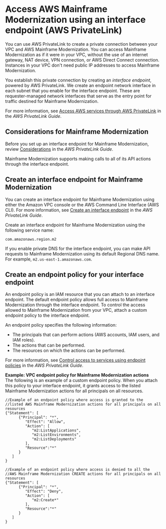 # Access AWS Mainframe Modernization using an interface endpoint \(AWS PrivateLink\)<a name="vpc-interface-endpoints"></a>

You can use AWS PrivateLink to create a private connection between your VPC and AWS Mainframe Modernization\. You can access Mainframe Modernization as if it were in your VPC, without the use of an internet gateway, NAT device, VPN connection, or AWS Direct Connect connection\. Instances in your VPC don't need public IP addresses to access Mainframe Modernization\.

You establish this private connection by creating an *interface endpoint*, powered by AWS PrivateLink\. We create an endpoint network interface in each subnet that you enable for the interface endpoint\. These are requester\-managed network interfaces that serve as the entry point for traffic destined for Mainframe Modernization\.

For more information, see [Access AWS services through AWS PrivateLink](https://docs.aws.amazon.com/vpc/latest/privatelink/privatelink-access-aws-services.html) in the *AWS PrivateLink Guide*\.

## Considerations for Mainframe Modernization<a name="vpc-endpoint-considerations"></a>

Before you set up an interface endpoint for Mainframe Modernization, review [Considerations](https://docs.aws.amazon.com/vpc/latest/privatelink/create-interface-endpoint.html#considerations-interface-endpoints) in the *AWS PrivateLink Guide*\.

Mainframe Modernization supports making calls to all of its API actions through the interface endpoint\.

## Create an interface endpoint for Mainframe Modernization<a name="vpc-endpoint-create"></a>

You can create an interface endpoint for Mainframe Modernization using either the Amazon VPC console or the AWS Command Line Interface \(AWS CLI\)\. For more information, see [Create an interface endpoint](https://docs.aws.amazon.com/vpc/latest/privatelink/create-interface-endpoint.html#create-interface-endpoint-aws) in the *AWS PrivateLink Guide*\.

Create an interface endpoint for Mainframe Modernization using the following service name:

```
com.amazonaws.region.m2
```

If you enable private DNS for the interface endpoint, you can make API requests to Mainframe Modernization using its default Regional DNS name\. For example, `m2.us-east-1.amazonaws.com`\.

## Create an endpoint policy for your interface endpoint<a name="vpc-endpoint-policy"></a>

An endpoint policy is an IAM resource that you can attach to an interface endpoint\. The default endpoint policy allows full access to Mainframe Modernization through the interface endpoint\. To control the access allowed to Mainframe Modernization from your VPC, attach a custom endpoint policy to the interface endpoint\.

An endpoint policy specifies the following information:
+ The principals that can perform actions \(AWS accounts, IAM users, and IAM roles\)\.
+ The actions that can be performed\.
+ The resources on which the actions can be performed\.

For more information, see [Control access to services using endpoint policies](https://docs.aws.amazon.com/vpc/latest/privatelink/vpc-endpoints-access.html) in the *AWS PrivateLink Guide*\.

**Example: VPC endpoint policy for Mainframe Modernization actions**  
The following is an example of a custom endpoint policy\. When you attach this policy to your interface endpoint, it grants access to the listed Mainframe Modernization actions for all principals on all resources\.

```
//Example of an endpoint policy where access is granted to the 
//listed AWS Mainframe Modernization actions for all principals on all resources
{"Statement": [
      {"Principal": "*",
         "Effect": "Allow",
         "Action": [
            "m2:ListApplications",
            "m2:ListEnvironments",
            "m2:ListDeployments"
         ],
         "Resource":"*"
      }
   ]
}

//Example of an endpoint policy where access is denied to all the 
//AWS Mainframe Modernization CREATE actions for all principals on all resources
{"Statement": [
      {"Principal": "*",
         "Effect": "Deny",
         "Action": [
            "m2:Create*"
         ],
         "Resource":"*"
      }
   ]
}
```